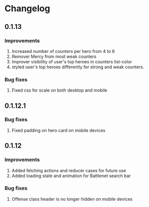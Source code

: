 Changelog
=========

0.1.13
-------------

### Improvements
1. Increased number of counters per hero from 4 to 6
2. Remover Mercy from most weak counters
3. Improver visibility of user's top heroes in counters list-color
4. styled user's top heroes differently for strong and weak counters.

### Bug fixes
1. Fixed css for scale on both desktop and mobile


0.1.12.1
-------------

### Bug fixes
1. Fixed padding on hero card on mobile devices


0.1.12
-------------

### Improvements
1. Added fetching actions and reducer cases for future use
2. Added loading state and animation for Battlenet search bar

### Bug fixes
1. Offense class header is no longer hidden on mobile devices
